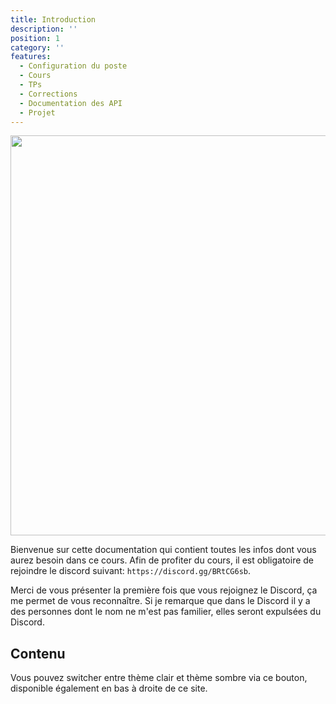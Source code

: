 ```yaml
---
title: Introduction
description: ''
position: 1
category: ''
features: 
  - Configuration du poste
  - Cours
  - TPs
  - Corrections
  - Documentation des API
  - Projet
---
```


<img src="/Vue3.png"  width="1280" height="640" alt=""/>

Bienvenue sur cette documentation qui contient toutes les infos dont vous aurez besoin dans ce cours.
Afin de profiter du cours, il est obligatoire de rejoindre le discord suivant: `https://discord.gg/BRtCG6sb`.

Merci de vous présenter la première fois que vous rejoignez le Discord, ça me permet de vous reconnaître.
Si je remarque que dans le Discord il y a des personnes dont le nom ne m'est pas familier, elles seront expulsées du Discord.

## Contenu

<list :items="features"></list>

<p class="flex items-center">Vous pouvez switcher entre thème clair et thème sombre via ce bouton, disponible également en bas à droite de ce site.<app-color-switcher class="inline-flex ml-2"></app-color-switcher></p>
